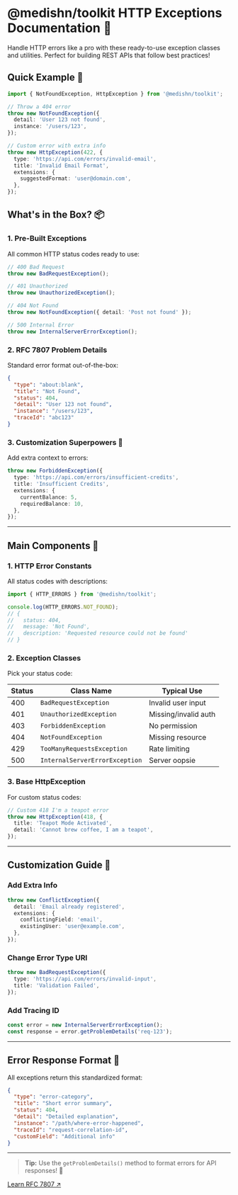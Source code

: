 # @medishn/toolkit HTTP Exceptions Documentation 🚨

Handle HTTP errors like a pro with these ready-to-use exception classes and utilities. Perfect for building REST APIs that follow best practices!

## Quick Example 🌟

```typescript
import { NotFoundException, HttpException } from '@medishn/toolkit';

// Throw a 404 error
throw new NotFoundException({
  detail: 'User 123 not found',
  instance: '/users/123',
});

// Custom error with extra info
throw new HttpException(422, {
  type: 'https://api.com/errors/invalid-email',
  title: 'Invalid Email Format',
  extensions: {
    suggestedFormat: 'user@domain.com',
  },
});
```

## What's in the Box? 📦

### 1. **Pre-Built Exceptions**

All common HTTP status codes ready to use:

```typescript
// 400 Bad Request
throw new BadRequestException();

// 401 Unauthorized
throw new UnauthorizedException();

// 404 Not Found
throw new NotFoundException({ detail: 'Post not found' });

// 500 Internal Error
throw new InternalServerErrorException();
```

### 2. **RFC 7807 Problem Details**

Standard error format out-of-the-box:

```json
{
  "type": "about:blank",
  "title": "Not Found",
  "status": 404,
  "detail": "User 123 not found",
  "instance": "/users/123",
  "traceId": "abc123"
}
```

### 3. **Customization Superpowers** 🦸

Add extra context to errors:

```typescript
throw new ForbiddenException({
  type: 'https://api.com/errors/insufficient-credits',
  title: 'Insufficient Credits',
  extensions: {
    currentBalance: 5,
    requiredBalance: 10,
  },
});
```

---

## Main Components 🔧

### 1. **HTTP Error Constants**

All status codes with descriptions:

```typescript
import { HTTP_ERRORS } from '@medishn/toolkit';

console.log(HTTP_ERRORS.NOT_FOUND);
// {
//   status: 404,
//   message: 'Not Found',
//   description: 'Requested resource could not be found'
// }
```

### 2. **Exception Classes**

Pick your status code:

| Status | Class Name                     | Typical Use          |
| ------ | ------------------------------ | -------------------- |
| 400    | `BadRequestException`          | Invalid user input   |
| 401    | `UnauthorizedException`        | Missing/invalid auth |
| 403    | `ForbiddenException`           | No permission        |
| 404    | `NotFoundException`            | Missing resource     |
| 429    | `TooManyRequestsException`     | Rate limiting        |
| 500    | `InternalServerErrorException` | Server oopsie        |

### 3. **Base HttpException**

For custom status codes:

```typescript
// Custom 418 I'm a teapot error
throw new HttpException(418, {
  title: 'Teapot Mode Activated',
  detail: 'Cannot brew coffee, I am a teapot',
});
```

---

## Customization Guide 🎨

### Add Extra Info

```typescript
throw new ConflictException({
  detail: 'Email already registered',
  extensions: {
    conflictingField: 'email',
    existingUser: 'user@example.com',
  },
});
```

### Change Error Type URI

```typescript
throw new BadRequestException({
  type: 'https://api.com/errors/invalid-input',
  title: 'Validation Failed',
});
```

### Add Tracing ID

```typescript
const error = new InternalServerErrorException();
const response = error.getProblemDetails('req-123');
```

---

## Error Response Format 📄

All exceptions return this standardized format:

```json
{
  "type": "error-category",
  "title": "Short error summary",
  "status": 404,
  "detail": "Detailed explanation",
  "instance": "/path/where-error-happened",
  "traceId": "request-correlation-id",
  "customField": "Additional info"
}
```

---

> **Tip:** Use the `getProblemDetails()` method to format errors for API responses! 🚀

[Learn RFC 7807 ↗](https://datatracker.ietf.org/doc/html/rfc7807)
